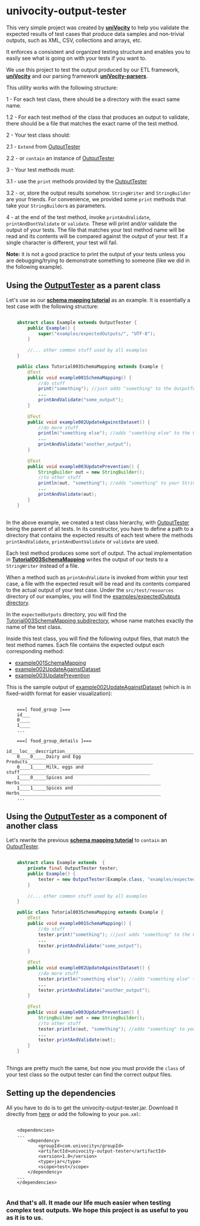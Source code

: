 univocity-output-tester
=======================

This very simple project was created by **[uniVocity](http://www.univocity.com)** to help you validate the expected results of test cases that produce data samples and non-trivial outputs, such as XML, CSV, collections and arrays, etc.

It enforces a consistent and organized testing structure and enables you to easily see what is going on with your tests if you want to.

We use this project to test the output produced by our ETL framework, **[uniVocity](http://www.univocity.com/pages/about-univocity)** and our parsing framework **[uniVocity-parsers](http://www.univocity.com/pages/about-parsers)**.

This utility works with the following structure:

 1 - For each test class, there should be a directory with the exact same name.
 
 1.2 - For each test method of the class that produces an output to validate, there should be a file that matches the exact name of the test method.
 
 2 - Your test class should:
 
 2.1 - `Extend` from [OutputTester](./src/main/java/com/univocity/test/OutputTester.java)
 
 2.2 - or `contain` an instance of [OutputTester](./src/main/java/com/univocity/test/OutputTester.java)
 
 3 - Your test methods must:
 
 3.1 - use the `print` methods provided by the [OutputTester](./src/main/java/com/univocity/test/OutputTester.java)
 
 3.2 - or, store the output results somehow. `StringWriter` and `StringBuilder` are your friends. For convenience, we provided some `print` methods that take your `StringBuilder`s as parameters.
 
 4 - at the end of the test method, invoke `printAndValidate`, `printAndDontValidate` or `validate`. These will print and/or validate the output of your tests. The file that matches your test method name will be read and its contents will be compared against the output of your test. If a single character is different, your test will fail. 


**Note:** it is not a good practice to print the output of your tests unless you are debugging/trying to demonstrate something to someone (like we did in the following example).

## Using the [OutputTester](./src/main/java/com/univocity/test/OutputTester.java) as a parent class

Let's use as our **[schema mapping tutorial](https://github.com/uniVocity/univocity-examples/blob/master/src/test/java/com/univocity/examples/Tutorial003SchemaMapping.java)** as an example. It is essentially a test case with the following structure:


```java

	abstract class Example extends OutputTester {
		public Example() {
			super("examples/expectedOutputs/", "UTF-8");
		}
		
		//... other common stuff used by all examples
	}

	public class Tutorial003SchemaMapping extends Example {
		@Test
		public void example001SchemaMapping() {
		    //do stuff
		    print("something"); //just adds "something" to the OutputTester's internal buffer"
		    ...
		    printAndValidate("some_output");
		}
		
		@Test
		public void example002UpdateAgainstDataset() {
			//do more stuff
			println("something else"); //adds "something else" to the OutputTester's internal buffer"
			...
			printAndValidate("another_output");
		}
		
		@Test
		public void example003UpdatePrevention() {
			StringBuilder out = new StringBuilder();
		    //to other stuff
		    println(out, "something"); //adds "something" to your StringBuilder instance
			...
			printAndValidate(out);
		}
	}
	
```

In the above example, we created a test class hierarchy, with [OutputTester](./src/main/java/com/univocity/test/OutputTester.java) being the parent of all tests. In its constructor, you have to define a path to a directory that contains the expected results of each test where the methods `printAndValidate`, `printAndDontValidate` or `validate` are used.

Each test method produces some sort of output. The actual implementation in  **[Tutorial003SchemaMapping](https://github.com/uniVocity/univocity-examples/blob/master/src/test/java/com/univocity/examples/Tutorial003SchemaMapping.java)** writes the output of our tests to a `StringWriter` instead of a file.

When a method such as `printAndValidate` is invoked from within your test case, a file with the expected result will be read and its contents compared to the actual output of your test case. Under the `src/test/resources` directory of our examples, you will find the [examples/expectedOutputs directory](https://github.com/uniVocity/univocity-examples/tree/master/src/test/resources/examples/expectedOutputs/).

In the `expectedOutputs` directory, you will find the [Tutorial003SchemaMapping subdirectory](https://github.com/uniVocity/univocity-examples/tree/master/src/test/resources/examples/expectedOutputs/Tutorial003SchemaMapping), whose name matches exactly the name of the test class.

Inside this test class, you will find the following output files, that match the test method names. Each file contains the expected output each corresponding method:

 * [example001SchemaMapping](https://github.com/uniVocity/univocity-examples/blob/master/src/test/resources/examples/expectedOutputs/Tutorial003SchemaMapping/example001SchemaMapping)
 * [example002UpdateAgainstDataset](https://github.com/uniVocity/univocity-examples/blob/master/src/test/resources/examples/expectedOutputs/Tutorial003SchemaMapping/example002UpdateAgainstDataset)
 * [example003UpdatePrevention](https://github.com/uniVocity/univocity-examples/blob/master/src/test/resources/examples/expectedOutputs/Tutorial003SchemaMapping/example003UpdatePrevention)
 
This is the sample output of [example002UpdateAgainstDataset](https://github.com/uniVocity/univocity-examples/blob/master/src/test/resources/examples/expectedOutputs/Tutorial003SchemaMapping/example002UpdateAgainstDataset) (which is in fixed-width format for easier visualization):

```
	
	===[ food_group ]===
	id___
	0____
	1____
	...
	
	===[ food_group_details ]===
	id___loc___description__________________________________________________________
	0____0_____Dairy and Egg Products_______________________________________________
	0____1_____Milk, eggs and stuff_________________________________________________
	1____0_____Spices and Herbs_____________________________________________________
	1____1_____Spices and Herbs_____________________________________________________
	...

```

## Using the [OutputTester](./src/main/java/com/univocity/test/OutputTester.java) as a component of another class

Let's rewrite the previous **[schema mapping tutorial](https://github.com/uniVocity/univocity-examples/blob/master/src/test/java/com/univocity/examples/Tutorial003SchemaMapping.java)** to `contain` an  [OutputTester](./src/main/java/com/univocity/test/OutputTester.java). 


```java

	abstract class Example extends  {
		private final OutputTester tester;
		public Example() {
			tester = new OutputTester(Example.class, "examples/expectedOutputs/", "UTF-8");
		}
		
		//... other common stuff used by all examples
	}

	public class Tutorial003SchemaMapping extends Example {
		@Test
		public void example001SchemaMapping() {
		    //do stuff
		    tester.print("something"); //just adds "something" to the OutputTester's internal buffer"
		    ...
		    tester.printAndValidate("some_output");
		}
		
		@Test
		public void example002UpdateAgainstDataset() {
			//do more stuff
			tester.println("something else"); //adds "something else" to the OutputTester's internal buffer"
			...
			tester.printAndValidate("another_output");
		}
		
		@Test
		public void example003UpdatePrevention() {
			StringBuilder out = new StringBuilder();
		    //to other stuff
		    tester.println(out, "something"); //adds "something" to your StringBuilder instance
			...
			tester.printAndValidate(out);
		}
	}
	
```

Things are pretty much the same, but now you must provide the `class` of your test class so the output tester can find the correct output files.

## Setting up the dependencies

All you have to do is to get the univocity-output-tester.jar. Download it directly from [here]() or add the following to your `pom.xml`:


```
    
    <dependencies>
    ...
        <dependency>
            <groupId>com.univocity</groupId>
            <artifactId>univocity-output-tester</artifactId>
            <version>1.0</version>
            <type>jar</type>
            <scope>test</scope>
        </dependency>
    ...
    </dependencies>
    
```

### And that's all. It made our life much easier when testing complex test outputs. We hope this project is as useful to you as it is to us.